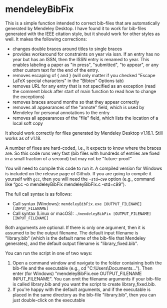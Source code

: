# mendeleyBibFix

This is a simple function intended to correct bib-files that are automatically generated by Mendeley Desktop. I have found it to work for bib-files generated with the IEEE citation style, but it should work for other styles as well. It makes the following corrections:
* changes double braces around titles to single braces
* provides workaround for constraints on year via issn. If an entry has no year but has an ISSN, then the ISSN entry is renamed to year. This enables labeling a paper as "in press", "submitted", "to appear", or any other custom text for the end of the entry.
* removes escaping of { and } (will only matter if you checked "Escape LaTeX special characters" in the "Bibtex" Options tab)
* removes URL for any entry that is not specified as an exception (read the comment block after start of main function to read how to change the exceptions)
* removes braces around months so that they appear correctly
* removes all appearances of the "annote" field, which is used by Mendeley for personal annotations to the entry
* removes all appearances of the "file" field, which lists the location of a local soft copy

It should work correctly for files generated by Mendeley Desktop v1.16.1. Still works as of v1.18.

A number of fixes are hard-coded, i.e., it expects to know where the braces are. So this code runs very fast (bib files with hundreds of entries are fixed in a small fraction of a second) but may not be "future-proof"

You will need to compile this code to run it. A compiled version for Windows is included on the release page of Github. If you are going to compile it yourself with `gcc`, then you will need the `-std=c99` option (e.g., command like “gcc -o mendeleyBibFix mendeleyBibFix.c -std=c99”).

The full call syntax is as follows:
* Call syntax (Windows):
 		`mendeleyBibFix.exe [OUTPUT_FILENAME] [INPUT_FILENAME]`
* Call syntax (Linux or macOS):
 		`./mendeleyBibFix [OUTPUT_FILENAME] [INPUT_FILENAME]`

Both arguments are optional. If there is only one argument, then it is assumed to be the output filename. The default input filename is "library.bib" (which is the default name of the bib-file that Mendeley generates), and the default output filename is "library_fixed.bib".

You can run the script in one of two ways:
1) Open a command window and navigate to the folder containing both the bib-file and the executable (e.g., cd "C:\Users\Documents..."). Then enter (for Windows) "mendeleyBibFix.exe OUTPUT_FILENAME INPUT_FILENAME". You can omit the filename arguments if your bib-file is called library.bib and you want the script to create library_fixed.bib.
2) If you're happy with the default arguments, and if the executable is placed in the same directory as the bib-file "library.bib", then you can just double-click on the executable


